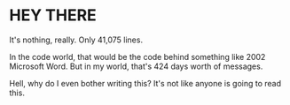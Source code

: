 # HEY THERE
It's nothing, really.  Only 41,075 lines. 

In the code world, that would be the code behind something like 2002 Microsoft Word. But in my world, that's 424 days worth of messages.


Hell, why do I even bother writing this? It's not like anyone is going to read this. 